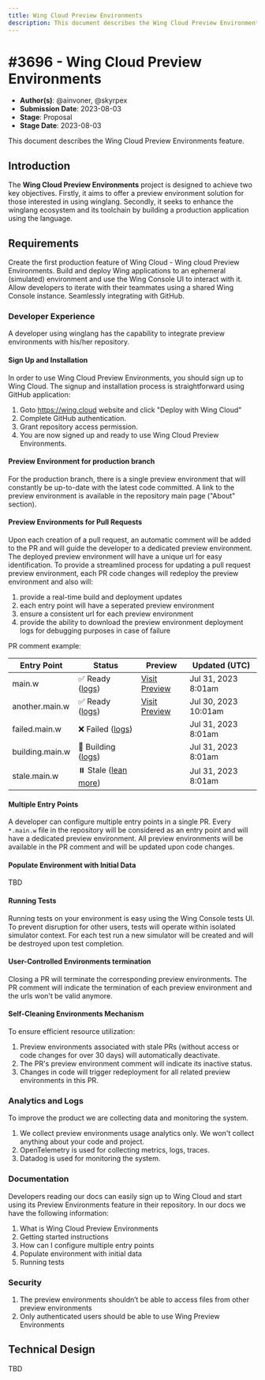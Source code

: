 ```yaml
---
title: Wing Cloud Preview Environments
description: This document describes the Wing Cloud Preview Environments feature.
---
```


# #3696 - Wing Cloud Preview Environments

- **Author(s)**: @ainvoner, @skyrpex
- **Submission Date**: 2023-08-03
- **Stage**: Proposal
- **Stage Date**: 2023-08-03

This document describes the Wing Cloud Preview Environments feature.

## Introduction
The **Wing Cloud Preview Environments** project is designed to achieve two key objectives. Firstly, it aims to offer a preview environment solution for those interested in using winglang.
Secondly, it seeks to enhance the winglang ecosystem and its toolchain by building a production application using the language.

## Requirements
Create the first production feature of Wing Cloud - Wing cloud Preview Environments.
Build and deploy Wing applications to an ephemeral (simulated) environment and use the Wing Console UI to interact with it.
Allow developers to iterate with their teammates using a shared Wing Console instance.
Seamlessly integrating with GitHub.

### Developer Experience
A developer using winglang has the capability to integrate preview environments with his/her repository.

#### Sign Up and Installation
In order to use Wing Cloud Preview Environments, you should sign up to Wing Cloud.
The signup and installation process is straightforward using GitHub application:

1. Goto https://wing.cloud website and click "Deploy with Wing Cloud"
2. Complete GitHub authentication.
3. Grant repository access permission.
4. You are now signed up and ready to use Wing Cloud Preview Environments.

#### Preview Environment for production branch
For the production branch, there is a single preview environment that will constantly be up-to-date with the latest code committed.
A link to the preview environment is available in the repository main page ("About" section).

#### Preview Environments for Pull Requests
Upon each creation of a pull request, an automatic comment will be added to the PR and will guide the developer to a dedicated preview environment. The deployed preview environment will have a unique url for easy identification.
To provide a streamlined process for updating a pull request preview environment, each PR code changes will redeploy the preview environment and also will:
1. provide a real-time build and deployment updates
2. each entry point will have a seperated preview environment
3. ensure a consistent url for each preview environment
4. provide the ability to download the preview environment deployment logs for debugging purposes in case of failure

PR comment example:

| Entry Point     | Status | Preview | Updated (UTC)        |
|-----------------| ------------- | ------------- |----------------------| 
| main.w          |  ✅ Ready ([logs](https:/main-pr.wing-preview.com/logs)) | [Visit Preview](https:/main-pr.wing-preview.com) | Jul 31, 2023 8:01am  |
| another.main.w  |  ✅ Ready ([logs](https:/main-pr.wing-preview.com/logs)) | [Visit Preview](https:/main-pr.wing-preview.com) | Jul 30, 2023 10:01am |
| failed.main.w   | ❌ Failed ([logs](https:/main-pr.wing-preview.com/logs))  |  | Jul 31, 2023 8:01am  |
| building.main.w |  🔄 Building ([logs](https:/main-pr.wing-preview.com/logs))  | | Jul 31, 2023 8:01am  |
| stale.main.w    | ⏸️ Stale  ([lean more](https:/winglang.io/docs/preview))  | | Jul 31, 2023 8:01am  |

#### Multiple Entry Points
A developer can configure multiple entry points in a single PR.
Every `*.main.w` file in the repository will be considered as an entry point and will have a dedicated preview environment.
All preview environments will be available in the PR comment and will be updated upon code changes.

#### Populate Environment with Initial Data
TBD

#### Running Tests
Running tests on your environment is easy using the Wing Console tests UI.
To prevent disruption for other users, tests will operate within isolated simulator context.
For each test run a new simulator will be created and will be destroyed upon test completion.

#### User-Controlled Environments termination
Closing a PR will terminate the corresponding preview environments.
The PR comment will indicate the termination of each preview environment and the urls won't be valid anymore.

#### Self-Cleaning Environments Mechanism
To ensure efficient resource utilization:
1. Preview environments associated with stale PRs (without access or code changes for over 30 days) will automatically deactivate.
2. The PR's preview environment comment will indicate its inactive status.
3. Changes in code will trigger redeployment for all related preview environments in this PR.

### Analytics and Logs
To improve the product we are collecting data and monitoring the system.
1. We collect preview environments usage analytics only. We won't collect anything about your code and project.
2. OpenTelemetry is used for collecting metrics, logs, traces.
3. Datadog is used for monitoring the system.

### Documentation
Developers reading our docs can easily sign up to Wing Cloud and start using its Preview Environments feature in their repository.
In our docs we have the following information:
1. What is Wing Cloud Preview Environments
2. Getting started instructions
3. How can I configure multiple entry points
4. Populate environment with initial data
5. Running tests

### Security
1. The preview environments shouldn’t be able to access files from other preview environments
2. Only authenticated users should be able to use Wing Preview Environments

## Technical Design
TBD